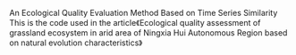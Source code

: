 An Ecological Quality Evaluation Method Based on Time Series Similarity
This is the code used in the article《Ecological quality assessment of grassland ecosystem in arid area of Ningxia Hui Autonomous Region based on natural evolution characteristics》
